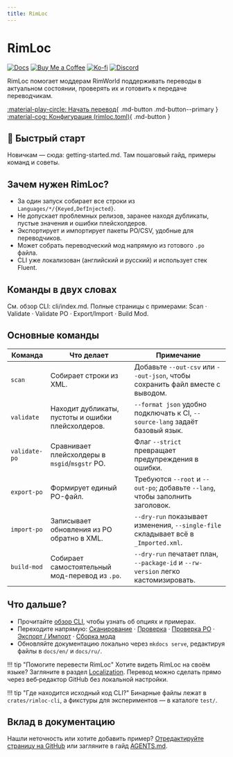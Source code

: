 ```yaml
---
title: RimLoc
---
```


# RimLoc

[![Docs](https://img.shields.io/badge/docs-GitHub%20Pages-blue)](https://0-danielviktorovich-0.github.io/RimLoc/) [![Buy Me a Coffee](https://img.shields.io/badge/Buy%20Me%20a%20Coffee-donate-FFDD00?logo=buymeacoffee&logoColor=black)](https://buymeacoffee.com/danielviktorovich) [![Ko-fi](https://img.shields.io/badge/Ko-fi-support-FF5E5B?logo=kofi&logoColor=white)](https://ko-fi.com/danielviktorovich) [![Discord](https://img.shields.io/badge/discord-join-5865F2?logo=discord&logoColor=white)](https://discord.gg/g8w4fJ8b)

RimLoc помогает моддерам RimWorld поддерживать переводы в актуальном состоянии, проверять их и готовить к передаче переводчикам.

[:material-play-circle: Начать перевод](getting-started.md){ .md-button .md-button--primary }
[:material-cog: Конфигурация (rimloc.toml)](guide/configuration.md){ .md-button }

## 🚀 Быстрый старт

Новичкам — сюда: getting-started.md. Там пошаговый гайд, примеры команд и советы.


## Зачем нужен RimLoc?

- За один запуск собирает все строки из `Languages/*/{Keyed,DefInjected}`.
- Не допускает проблемных релизов, заранее находя дубликаты, пустые значения и ошибки плейсхолдеров.
- Экспортирует и импортирует пакеты PO/CSV, удобные для переводчиков.
- Может собрать переводческий мод напрямую из готового `.po` файла.
- CLI уже локализован (английский и русский) и использует стек Fluent.

## Команды в двух словах

См. обзор CLI: cli/index.md. Полные страницы с примерами: Scan · Validate · Validate PO · Export/Import · Build Mod.

## Основные команды

| Команда | Что делает | Примечание |
|---------|-------------|------------|
| `scan` | Собирает строки из XML. | Добавьте `--out-csv` или `--out-json`, чтобы сохранить файл вместе с выводом. |
| `validate` | Находит дубликаты, пустоты и ошибки плейсхолдеров. | `--format json` удобно подключать к CI, `--source-lang` задаёт базовый язык. |
| `validate-po` | Сравнивает плейсхолдеры в `msgid`/`msgstr` PO. | Флаг `--strict` превращает предупреждения в ошибки. |
| `export-po` | Формирует единый PO-файл. | Требуются `--root` и `--out-po`; добавьте `--lang`, чтобы заполнить заголовок. |
| `import-po` | Записывает обновления из PO обратно в XML. | `--dry-run` показывает изменения, `--single-file` складывает всё в `_Imported.xml`. |
| `build-mod` | Собирает самостоятельный мод-перевод из `.po`. | `--dry-run` печатает план, `--package-id` и `--rw-version` легко кастомизировать. |

## Что дальше?

- Прочитайте [обзор CLI](cli/index.md), чтобы узнать об опциях и примерах.
- Переходите напрямую: [Сканирование](cli/scan.md) · [Проверка](cli/validate.md) · [Проверка PO](cli/validate_po.md) · [Экспорт / Импорт](cli/export_import.md) · [Сборка мода](cli/build_mod.md)
- Обновляйте документацию локально через `mkdocs serve`, редактируя файлы в `docs/en/` и `docs/ru/`.

!!! tip "Помогите перевести RimLoc"
    Хотите видеть RimLoc на своём языке? Загляните в раздел [Localization](community/localization.md). Перевод можно сделать прямо через веб‑редактор GitHub без локальной настройки.

!!! tip "Где находится исходный код CLI?"
    Бинарные файлы лежат в `crates/rimloc-cli`, а фикстуры для экспериментов — в каталоге `test/`.

## Вклад в документацию

Нашли неточность или хотите добавить пример? [Отредактируйте страницу на GitHub](https://github.com/0-danielviktorovich-0/RimLoc/tree/main/docs/ru/index.md) или загляните в гайд [AGENTS.md](https://github.com/0-danielviktorovich-0/RimLoc/blob/main/AGENTS.md).
